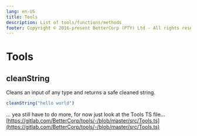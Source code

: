 ```yaml
---
lang: en-US
title: Tools
description: List of tools/functions/methods
footer: Copyright © 2016-present BetterCorp (PTY) Ltd - All rights reserved
---
```


# Tools 

## cleanString

Cleans an input of any type and returns a safe cleaned string.  
```typescript
cleanString("hello world")
```  
  
  
... yea still have to do more, for now just look at the Tools TS file... 
[https://gitlab.com/BetterCorp/tools/-/blob/master/src/Tools.ts](https://gitlab.com/BetterCorp/tools/-/blob/master/src/Tools.ts)